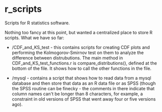 r_scripts
=========

Scripts for R statistics software.

Nothing too fancy at this point, but wanted a centralized place to store R scripts.  What we have so far:


* /CDF_and_KS_test - this contains scripts for creating CDF plots and performing the Kolmogorov-Smirnov test on them to analyze the difference between distrubutions.  The main method in CDF_and_KS_test_functions.r is compare_distributions(), defined at the bottom of the file.  It shows how to call the other functions in the file.

* /mysql - contains a script that shows how to read data from a mysql database and then store that data as an R data file or as SPSS (though the SPSS routine can be finecky - the comments in there indicate that column names can't be longer than 8 characters, for example, a constraint in old versions of SPSS that went away four or five versions ago).
